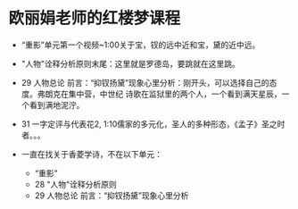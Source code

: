 
# 欧丽娟老师的红楼梦课程

* “重影”单元第一个视频~1:00关于宝，钗的远中近和宝，黛的近中远。
* "人物"诠释分析原则末尾：这里就是罗德岛，要跳就在这里跳。
* 29 人物总论 前言：“抑钗扬黛”现象心里分析：刚开头，可以选择自己的态度。弗朗克在集中营，中世纪
  诗歌在监狱里的两个人，一个看到满天星辰，一个看到满地泥泞。
* 31 一字定评与代表花2, 1:10儒家的多元化，圣人的多种形态，《孟子》圣之时者。。。

* 一直在找关于香菱学诗，不在以下单元：
    * “重影”
    * 28 "人物"诠释分析原则
    * 29 人物总论 前言：“抑钗扬黛”现象心里分析
